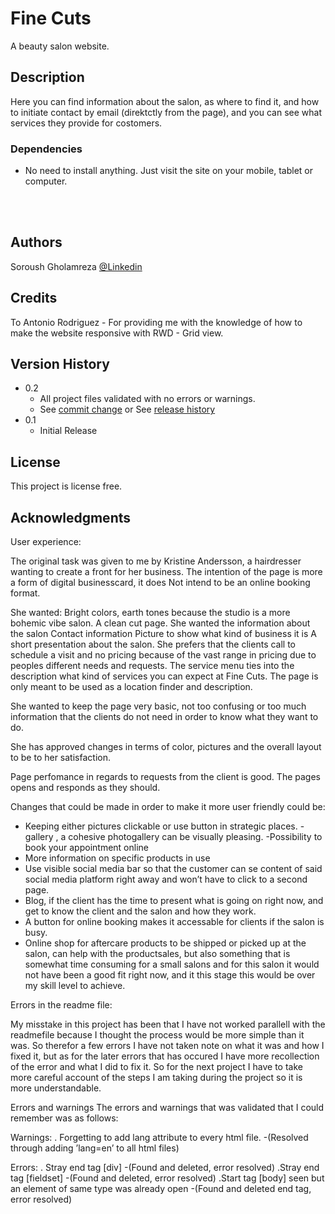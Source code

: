 # Fine Cuts

A beauty salon website.


## Description
Here you can find information about the salon, as where to find it, and how to initiate contact by email (direktctly from the page), and you can see what services they provide for costomers. 

### Dependencies

* No need to install anything. Just visit the site on your mobile, tablet or computer. 

<br><br>

## Authors

Soroush Gholamreza
[@Linkedin](https://www.linkedin.com/in/soroush-gholamreza-599173250?lipi=urn%3Ali%3Apage%3Ad_flagship3_profile_view_base_contact_details%3B%2FQsE%2FzLhQE6u79JhlmTYyg%3D%3D)

## Credits
To Antonio Rodriguez - For providing me with the knowledge of how to make the website responsive with RWD - Grid view.

## Version History

* 0.2
    * All project files validated with no errors or warnings.
    * See [commit change]() or See [release history]()
* 0.1
    * Initial Release

## License

This project is license free.

## Acknowledgments

User experience: 

The original task was given to me by Kristine Andersson, a hairdresser wanting to create a front for her business. 
The intention of the page is more a form of digital businesscard, it does Not intend to be an online booking format. 

She wanted: 
Bright colors, earth tones because the studio is a more bohemic vibe salon. 
A clean cut page.
She wanted the information about the salon
Contact information 
Picture to show what kind of business it is 
A short presentation about the salon.
She prefers that the clients call to schedule a visit and no pricing because of the vast range in pricing due to peoples different needs and requests.
The service menu ties into the description what kind of services you can expect at Fine Cuts. 
The page is only meant to be used as a location finder and description. 

She wanted to keep the page very basic, not too confusing or too much information that the clients do not need in order to know what they want to do. 

She has approved changes in terms of color, pictures and the overall layout to be to her satisfaction.

Page perfomance in regards to requests from the client is good.
The pages opens and responds as they should. 

Changes that could be made in order to make it more user friendly could be: 
- Keeping either pictures clickable or use button in strategic places. 
-gallery , a cohesive photogallery can be visually pleasing.
-Possibility to book your appointment online 
- More information on specific products in use 
- Use visible social media bar so that the customer can se content of said social media platform right away and won’t have to click to a second page.
- Blog, if the client has the time to present what is going on right now, and get to know the client and the salon and how they work.
- A button for online booking makes it accessable for clients if the salon is busy. 
- Online shop for aftercare products to be shipped or picked up at the salon, can help with the productsales, but also something that is somewhat time consuming for a small salons and for this salon it would not have been a good fit right now, and it this stage this would be over my skill level to achieve.

Errors in the readme file:

My misstake in this project has been that I have not worked parallell with the readmefile because I thought the process would be more simple than it was. So therefor a few errors I have not taken note on what it was and how I fixed it, but as for the later errors that has occured I have more recollection of the error and what I did to fix it. So for the next project I have to take more careful account of the steps I am taking during the project so it is more understandable.

Errors and warnings
The errors and warnings that was validated that I could remember was as follows:

Warnings:
. Forgetting to add lang attribute to every html file.
-(Resolved through adding ’lang=en’ to all html files)

Errors:
. Stray end tag [div] 
-(Found and deleted, error resolved)
.Stray end tag [fieldset]
-(Found and deleted, error resolved)
.Start tag [body] seen but an element of same type was already open
-(Found and deleted end tag, error resolved)







